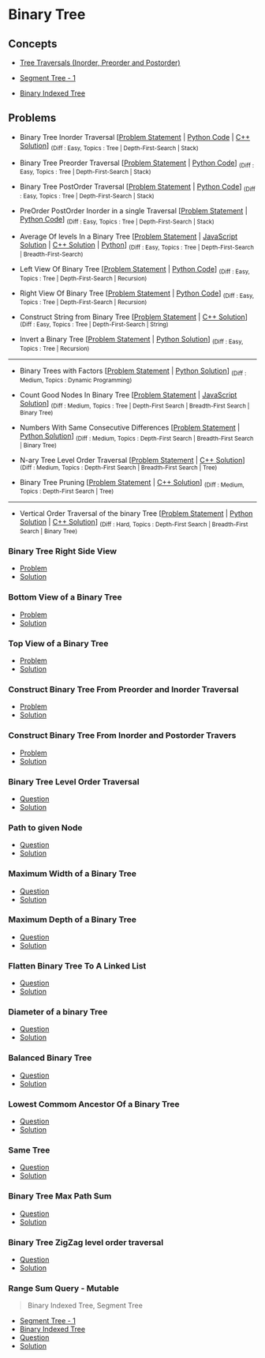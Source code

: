 # Binary Tree

## Concepts

- [Tree Traversals (Inorder, Preorder and Postorder)](https://www.geeksforgeeks.org/tree-traversals-inorder-preorder-and-postorder/)

- [Segment Tree - 1](https://www.geeksforgeeks.org/segment-tree-set-1-sum-of-given-range/)

- [Binary Indexed Tree](https://www.geeksforgeeks.org/binary-indexed-tree-or-fenwick-tree-2/)


## Problems

- Binary Tree Inorder Traversal [[Problem Statement](https://leetcode.com/problems/binary-tree-inorder-traversal/) | [Python Code](/CompetitiveProgramming/BinaryTrees/inorderTraversal/inorderTraveral.py) | [C++ Solution](/CompetitiveProgramming/BinaryTrees/inorderTraversal/inorderTraversal.cpp)] <sub> (Diff : Easy, Topics : Tree | Depth-First-Search | Stack)</sub> 

- Binary Tree Preorder Traversal [[Problem Statement](https://leetcode.com/problems/binary-tree-preorder-traversal/) | [Python Code](/CompetitiveProgramming/BinaryTrees/preorderTraversal.py)] <sub> (Diff : Easy, Topics : Tree | Depth-First-Search | Stack)</sub> 

- Binary Tree PostOrder Traversal [[Problem Statement](https://leetcode.com/problems/binary-tree-postorder-traversal/) | [Python Code](/CompetitiveProgramming/BinaryTrees/postorderTraversal.py)] <sub> (Diff : Easy, Topics : Tree | Depth-First-Search | Stack)</sub> 

- PreOrder PostOrder Inorder in a single Traversal [[Problem Statement](https://www.codingninjas.com/codestudio/problems/981269) | [Python Code](/CompetitiveProgramming/BinaryTrees/preOrderPostOrderInOrderInASingleTraversal.py)] <sub> (Diff : Easy, Topics : Tree | Depth-First-Search | Stack)</sub> 

- Average Of levels In a Binary Tree [[Problem Statement](https://leetcode.com/problems/average-of-levels-in-binary-tree/) | [JavaScript Solution](/CompetitiveProgramming/BinaryTrees/averageOfLevelsInABinaryTree/averageOfLevelsInABinaryTree.js) | [C++ Solution](/CompetitiveProgramming/BinaryTrees/averageOfLevelsInABinaryTree/averageOfLevelsInABinaryTree.cpp) | [Python](/CompetitiveProgramming/BinaryTrees/averageOfLevelsInABinaryTree/averageLevelsInBinaryTree.py)] <sub> (Diff : Easy, Topics : Tree | Depth-First-Search | Breadth-First-Search)</sub> 

- Left View Of Binary Tree [[Problem Statement](https://practice.geeksforgeeks.org/problems/left-view-of-binary-tree/1) | [Python Code](/CompetitiveProgramming/BinaryTrees/leftViewOfBinaryTree.py)] <sub> (Diff : Easy, Topics : Tree | Depth-First-Search | Recursion)</sub> 

- Right View Of Binary Tree [[Problem Statement](https://leetcode.com/problems/binary-tree-right-side-view/) | [Python Code](/CompetitiveProgramming/BinaryTrees/binaryTreeRightSideView.py)] <sub> (Diff : Easy, Topics : Tree | Depth-First-Search | Recursion)</sub> 

- Construct String from Binary Tree [[Problem Statement](https://leetcode.com/problems/construct-string-from-binary-tree/) | [C++ Solution](/CompetitiveProgramming/BinaryTrees/constructStringFromBinaryTree.cpp)] <sub> (Diff : Easy, Topics : Tree | Depth-First-Search | String)</sub> 

- Invert a Binary Tree [[Problem Statement](https://leetcode.com/problems/invert-binary-tree/) | [Python Solution](/CompetitiveProgramming/BinaryTrees/invertBinaryTree.py)] <sub> (Diff : Easy, Topics : Tree | Recursion)</sub> 

---

- Binary Trees with Factors [[Problem Statement](https://leetcode.com/problems/binary-trees-with-factors/) | [Python Solution](/CompetitiveProgramming/BinaryTrees/binaryTreeWithFactors.py)] <sub> (Diff : Medium, Topics : Dynamic Programming)</sub> 

- Count Good Nodes In Binary Tree [[Problem Statement](https://leetcode.com/problems/count-good-nodes-in-binary-tree/) | [JavaScript Solution](/CompetitiveProgramming/BinaryTrees/countGoodNodesInBinaryTree.js)] <sub> (Diff : Medium, Topics : Tree | Depth-First Search | Breadth-First Search | Binary Tree)</sub> 

- Numbers With Same Consecutive Differences [[Problem Statement](https://leetcode.com/problems/numbers-with-same-consecutive-differences/) | [Python Solution](/CompetitiveProgramming/BinaryTrees/numbersWithsameConsecutiveDiff.py)] <sub> (Diff : Medium, Topics : Depth-First Search | Breadth-First Search | Binary Tree)</sub> 

- N-ary Tree Level Order Traversal [[Problem Statement](https://leetcode.com/problems/n-ary-tree-level-order-traversal/) | [C++ Solution](/CompetitiveProgramming/BinaryTrees/nArrayLevelOrderTraversal.cpp)] <sub> (Diff : Medium, Topics : Depth-First Search | Breadth-First Search |  Tree)</sub> 

- Binary Tree Pruning [[Problem Statement](https://leetcode.com/problems/binary-tree-pruning/) | [C++ Solution](/CompetitiveProgramming/BinaryTrees/binaryTreePruning.cpp)] <sub> (Diff : Medium, Topics : Depth-First Search | Tree)</sub> 

---

- Vertical Order Traversal of the binary Tree [[Problem Statement](https://leetcode.com/problems/vertical-order-traversal-of-a-binary-tree/) | [Python Solution](/CompetitiveProgramming/BinaryTrees/verticalOrderTraversalOfBinaryTree/verticalOrderTraversalOfBinaryTree.py) | [C++ Solution](/CompetitiveProgramming/BinaryTrees/verticalOrderTraversalOfBinaryTree/verticalOrderTraversalOfBinaryTree.cpp)] <sub> (Diff : Hard, Topics : Depth-First Search | Breadth-First Search | Binary Tree)</sub> 





### Binary Tree Right Side View

- [Problem](https://leetcode.com/problems/binary-tree-right-side-view/)
- [Solution](/CompetitiveProgramming/BinaryTrees/binaryTreeRightSideView.py)

### Bottom View of a Binary Tree

- [Problem](https://practice.geeksforgeeks.org/problems/bottom-view-of-binary-tree/1)
- [Solution](/CompetitiveProgramming/BinaryTrees/bottomViewOfABinaryTree.py)

### Top View of a Binary Tree

- [Problem](https://practice.geeksforgeeks.org/problems/top-view-of-binary-tree/1)
- [Solution](/CompetitiveProgramming/BinaryTrees/topViewOfBinaryTree.py)



### Construct Binary Tree From Preorder and Inorder Traversal

- [Problem](https://leetcode.com/problems/construct-binary-tree-from-preorder-and-inorder-traversal/solution/)
- [Solution](/CompetitiveProgramming/BinaryTrees/constructBinaryTreeFromPreorderAndInOrderTraversal.py)

### Construct Binary Tree From Inorder and Postorder Travers

- [Problem](https://leetcode.com/problems/construct-binary-tree-from-inorder-and-postorder-traversal/)
- [Solution](/CompetitiveProgramming/BinaryTrees/constructBinaryTreeFromInorderAndPostOrderTraversal.py)

### Binary Tree Level Order Traversal

- [Question](https://leetcode.com/problems/binary-tree-level-order-traversal/)
- [Solution](/CompetitiveProgramming/BinaryTrees/binaryTreeLevelOrderTraversal.py)

### Path to given Node 

- [Question](https://www.interviewbit.com/problems/path-to-given-node/)
- [Solution](/CompetitiveProgramming/BinaryTrees/pathToGivenNode.py)

### Maximum Width of a Binary Tree

- [Question](https://leetcode.com/problems/maximum-width-of-binary-tree/submissions/)
- [Solution](/CompetitiveProgramming/BinaryTrees/maxWidthOfABinaryTree.py)

### Maximum Depth of a Binary Tree

- [Question](https://leetcode.com/problems/maximum-depth-of-binary-tree/)
- [Solution](/CompetitiveProgramming/BinaryTrees/maxDepthOfABinaryTree.py)

### Flatten Binary Tree To A Linked List

- [Question](https://leetcode.com/problems/flatten-binary-tree-to-linked-list/)
- [Solution](/CompetitiveProgramming/BinaryTrees/flattenBinaryTreeToALinkedList.py)

### Diameter of a binary Tree

- [Question](https://leetcode.com/problems/diameter-of-binary-tree/)
- [Solution](/CompetitiveProgramming/BinaryTrees/diameterOfABinaryTree.py)

### Balanced Binary Tree

- [Question](https://leetcode.com/problems/balanced-binary-tree/)
- [Solution](/CompetitiveProgramming/BinaryTrees/balancedBinaryTree.py)

### Lowest Commom Ancestor Of a Binary Tree

- [Question](https://leetcode.com/problems/lowest-common-ancestor-of-a-binary-tree/)
- [Solution](/CompetitiveProgramming/BinaryTrees/lowestCommonAncestorOfABinaryTree.py)

### Same Tree

- [Question](https://leetcode.com/problems/same-tree/)
- [Solution](/CompetitiveProgramming/BinaryTrees/sameTree.py)

### Binary Tree Max Path Sum

- [Question](https://leetcode.com/problems/binary-tree-maximum-path-sum/)
- [Solution](/CompetitiveProgramming/BinaryTrees/binaryTreeMaxPathSum.py)

### Binary Tree ZigZag level order traversal

- [Question](https://leetcode.com/problems/binary-tree-zigzag-level-order-traversal/)
- [Solution](/CompetitiveProgramming/BinaryTrees/zigzagLevelOrderTraversal.py)

### Range Sum Query - Mutable

> Binary Indexed Tree, Segment Tree

- [Segment Tree - 1](https://www.geeksforgeeks.org/segment-tree-set-1-sum-of-given-range/)
- [Binary Indexed Tree](https://www.geeksforgeeks.org/binary-indexed-tree-or-fenwick-tree-2/)
- [Question](https://leetcode.com/problems/range-sum-query-mutable/)
- [Solution](/CompetitiveProgramming/BinaryTrees/rangeSumQuery.py)